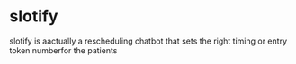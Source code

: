 # slotify
slotify is aactually a rescheduling chatbot that sets the right timing or entry token numberfor the patients 
